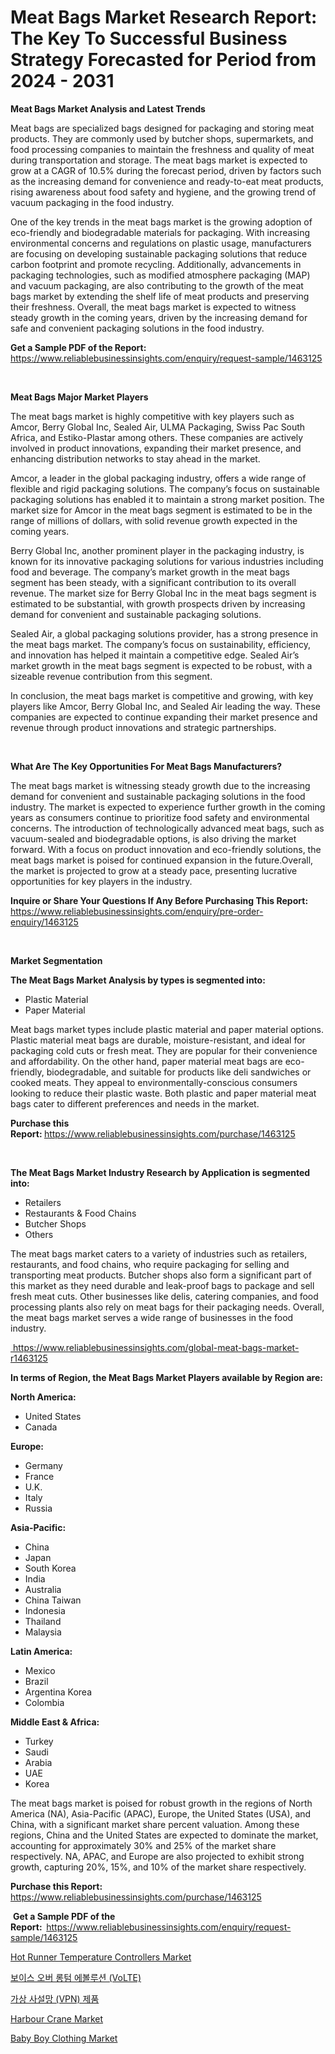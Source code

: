 <p><h1>Meat Bags Market Research Report: The Key To Successful Business Strategy Forecasted for Period from 2024 - 2031</h1></p><p><strong>Meat Bags Market Analysis and Latest Trends</strong></p>
<p><p>Meat bags are specialized bags designed for packaging and storing meat products. They are commonly used by butcher shops, supermarkets, and food processing companies to maintain the freshness and quality of meat during transportation and storage. The meat bags market is expected to grow at a CAGR of 10.5% during the forecast period, driven by factors such as the increasing demand for convenience and ready-to-eat meat products, rising awareness about food safety and hygiene, and the growing trend of vacuum packaging in the food industry.</p><p>One of the key trends in the meat bags market is the growing adoption of eco-friendly and biodegradable materials for packaging. With increasing environmental concerns and regulations on plastic usage, manufacturers are focusing on developing sustainable packaging solutions that reduce carbon footprint and promote recycling. Additionally, advancements in packaging technologies, such as modified atmosphere packaging (MAP) and vacuum packaging, are also contributing to the growth of the meat bags market by extending the shelf life of meat products and preserving their freshness. Overall, the meat bags market is expected to witness steady growth in the coming years, driven by the increasing demand for safe and convenient packaging solutions in the food industry.</p></p>
<p><strong>Get a Sample PDF of the Report:&nbsp;</strong> <a href="https://www.reliablebusinessinsights.com/enquiry/request-sample/1463125">https://www.reliablebusinessinsights.com/enquiry/request-sample/1463125</a></p>
<p>&nbsp;</p>
<p><strong>Meat Bags Major Market Players</strong></p>
<p><p>The meat bags market is highly competitive with key players such as Amcor, Berry Global Inc, Sealed Air, ULMA Packaging, Swiss Pac South Africa, and Estiko-Plastar among others. These companies are actively involved in product innovations, expanding their market presence, and enhancing distribution networks to stay ahead in the market.</p><p>Amcor, a leader in the global packaging industry, offers a wide range of flexible and rigid packaging solutions. The company’s focus on sustainable packaging solutions has enabled it to maintain a strong market position. The market size for Amcor in the meat bags segment is estimated to be in the range of millions of dollars, with solid revenue growth expected in the coming years.</p><p>Berry Global Inc, another prominent player in the packaging industry, is known for its innovative packaging solutions for various industries including food and beverage. The company’s market growth in the meat bags segment has been steady, with a significant contribution to its overall revenue. The market size for Berry Global Inc in the meat bags segment is estimated to be substantial, with growth prospects driven by increasing demand for convenient and sustainable packaging solutions.</p><p>Sealed Air, a global packaging solutions provider, has a strong presence in the meat bags market. The company’s focus on sustainability, efficiency, and innovation has helped it maintain a competitive edge. Sealed Air’s market growth in the meat bags segment is expected to be robust, with a sizeable revenue contribution from this segment.</p><p>In conclusion, the meat bags market is competitive and growing, with key players like Amcor, Berry Global Inc, and Sealed Air leading the way. These companies are expected to continue expanding their market presence and revenue through product innovations and strategic partnerships.</p></p>
<p>&nbsp;</p>
<p><strong>What Are The Key Opportunities For Meat Bags Manufacturers?</strong></p>
<p><p>The meat bags market is witnessing steady growth due to the increasing demand for convenient and sustainable packaging solutions in the food industry. The market is expected to experience further growth in the coming years as consumers continue to prioritize food safety and environmental concerns. The introduction of technologically advanced meat bags, such as vacuum-sealed and biodegradable options, is also driving the market forward. With a focus on product innovation and eco-friendly solutions, the meat bags market is poised for continued expansion in the future.Overall, the market is projected to grow at a steady pace, presenting lucrative opportunities for key players in the industry.</p></p>
<p><strong>Inquire or Share Your Questions If Any Before Purchasing This Report:</strong> <a href="https://www.reliablebusinessinsights.com/enquiry/pre-order-enquiry/1463125">https://www.reliablebusinessinsights.com/enquiry/pre-order-enquiry/1463125</a></p>
<p>&nbsp;</p>
<p><strong>Market Segmentation</strong></p>
<p><strong>The Meat Bags Market Analysis by types is segmented into:</strong></p>
<p><ul><li>Plastic Material</li><li>Paper Material</li></ul></p>
<p><p>Meat bags market types include plastic material and paper material options. Plastic material meat bags are durable, moisture-resistant, and ideal for packaging cold cuts or fresh meat. They are popular for their convenience and affordability. On the other hand, paper material meat bags are eco-friendly, biodegradable, and suitable for products like deli sandwiches or cooked meats. They appeal to environmentally-conscious consumers looking to reduce their plastic waste. Both plastic and paper material meat bags cater to different preferences and needs in the market.</p></p>
<p><strong>Purchase this Report:&nbsp;</strong><a href="https://www.reliablebusinessinsights.com/purchase/1463125">https://www.reliablebusinessinsights.com/purchase/1463125</a></p>
<p>&nbsp;</p>
<p><strong>The Meat Bags Market Industry Research by Application is segmented into:</strong></p>
<p><ul><li>Retailers</li><li>Restaurants & Food Chains</li><li>Butcher Shops</li><li>Others</li></ul></p>
<p><p>The meat bags market caters to a variety of industries such as retailers, restaurants, and food chains, who require packaging for selling and transporting meat products. Butcher shops also form a significant part of this market as they need durable and leak-proof bags to package and sell fresh meat cuts. Other businesses like delis, catering companies, and food processing plants also rely on meat bags for their packaging needs. Overall, the meat bags market serves a wide range of businesses in the food industry.</p></p>
<p><a href="https://www.reliablebusinessinsights.com/global-meat-bags-market-r1463125">&nbsp;https://www.reliablebusinessinsights.com/global-meat-bags-market-r1463125</a></p>
<p><strong>In terms of Region, the Meat Bags Market Players available by Region are:</strong></p>
<p>
    <p> <strong> North America: </strong>
        <ul>
            <li>United States</li>
            <li>Canada</li>
        </ul>
        </p> 
    <p> <strong> Europe: </strong>
        <ul>
            <li>Germany</li>
            <li>France</li>
            <li>U.K.</li>
            <li>Italy</li>
            <li>Russia</li>
        </ul>
        </p> 
    <p> <strong> Asia-Pacific: </strong>
        <ul>
            <li>China</li>
            <li>Japan</li>
            <li>South Korea</li>
            <li>India</li>
            <li>Australia</li>
            <li>China Taiwan</li>
            <li>Indonesia</li>
            <li>Thailand</li>
            <li>Malaysia</li>
        </ul>
        </p> 
    <p> <strong> Latin America: </strong>
        <ul>
            <li>Mexico</li>
            <li>Brazil</li>
            <li>Argentina Korea</li>
            <li>Colombia</li>
        </ul>
        </p> 
    <p> <strong> Middle East & Africa: </strong>
        <ul>
            <li>Turkey</li>
            <li>Saudi</li>
            <li>Arabia</li>
            <li>UAE</li>
            <li>Korea</li>
        </ul>
    </p>
    </p>
<p><p>The meat bags market is poised for robust growth in the regions of North America (NA), Asia-Pacific (APAC), Europe, the United States (USA), and China, with a significant market share percent valuation. Among these regions, China and the United States are expected to dominate the market, accounting for approximately 30% and 25% of the market share respectively. NA, APAC, and Europe are also projected to exhibit strong growth, capturing 20%, 15%, and 10% of the market share respectively.</p></p>
<p><strong>Purchase this Report: </strong><a href="https://www.reliablebusinessinsights.com/purchase/1463125">https://www.reliablebusinessinsights.com/purchase/1463125</a></p>
<p>&nbsp;<strong>Get a Sample PDF of the Report:&nbsp;&nbsp;</strong><a href="https://www.reliablebusinessinsights.com/enquiry/request-sample/1463125">https://www.reliablebusinessinsights.com/enquiry/request-sample/1463125</a></p>
<p><strong></strong></p>
<p><p><a href="https://medium.com/@mamunislambd984/global-hot-runner-temperature-controllers-market-size-share-analysis-by-product-type-by-a2d41f6f5a50">Hot Runner Temperature Controllers Market</a></p><p><a href="https://github.com/TrevorKruvalis5678/Market-Research-Report-List-3/blob/main/730566283398.md">보이스 오버 롱텀 에볼루션 (VoLTE)</a></p><p><a href="https://github.com/lzuwsfreyoq70/Market-Research-Report-List-3/blob/main/622260783397.md">가상 사설망 (VPN) 제품</a></p><p><a href="https://medium.com/@kein87623/harbour-crane-market-outlook-complete-industry-analysis-2024-to-2031-1c7db4642a0c">Harbour Crane Market</a></p><p><a href="https://github.com/lukmanduiky01/Market-Research-Report-List-1/blob/main/baby-boy-clothing-market.md">Baby Boy Clothing Market</a></p></p>